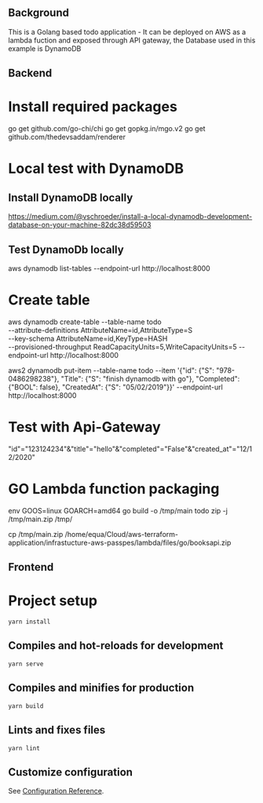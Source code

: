 
## Background ##

This is a Golang based todo application - It can be deployed on AWS as a lambda fuction and exposed through API gateway, the Database used in this example is DynamoDB 

## Backend ##

# Install required packages
go get github.com/go-chi/chi
go get gopkg.in/mgo.v2
go get github.com/thedevsaddam/renderer


# Local test with DynamoDB
## Install DynamoDB locally
https://medium.com/@vschroeder/install-a-local-dynamodb-development-database-on-your-machine-82dc38d59503

## Test DynamoDb locally
aws dynamodb list-tables --endpoint-url http://localhost:8000

# Create table
aws dynamodb create-table --table-name todo \
--attribute-definitions AttributeName=id,AttributeType=S \
--key-schema AttributeName=id,KeyType=HASH \
--provisioned-throughput ReadCapacityUnits=5,WriteCapacityUnits=5  --endpoint-url http://localhost:8000


aws2 dynamodb put-item --table-name todo --item '{"id": {"S": "978-0486298238"}, "Title": {"S": "finish dynamodb with go"},  "Completed":  {"BOOL": false}, "CreatedAt":  {"S": "05/02/2019"}}' --endpoint-url http://localhost:8000

# Test with Api-Gateway
"id"="123124234"&"title"="hello"&"completed"="False"&"created_at"="12/12/2020"

# GO Lambda function packaging
env GOOS=linux GOARCH=amd64 go build -o /tmp/main todo
zip -j /tmp/main.zip /tmp/<main></main>
cp /tmp/main.zip /home/equa/Cloud/aws-terraform-application/infrastucture-aws-passpes/lambda/files/go/booksapi.zip



## Frontend ##


# Project setup
```
yarn install
```

## Compiles and hot-reloads for development
```
yarn serve
```

## Compiles and minifies for production
```
yarn build
```

## Lints and fixes files
```
yarn lint
```

## Customize configuration
See [Configuration Reference](https://cli.vuejs.org/config/).
